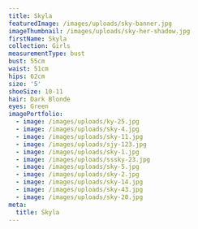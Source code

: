 ```yaml
---
title: Skyla
featuredImage: /images/uploads/sky-banner.jpg
imageThumbnail: /images/uploads/sky-her-shadow.jpg
firstName: Skyla
collection: Girls
measurementType: bust
bust: 55cm
waist: 51cm
hips: 62cm
size: '5'
shoeSize: 10-11
hair: Dark Blonde
eyes: Green
imagePortfolio:
  - image: /images/uploads/ky-25.jpg
  - image: /images/uploads/sky-4.jpg
  - image: /images/uploads/sky-11.jpg
  - image: /images/uploads/sjy-123.jpg
  - image: /images/uploads/sky-1.jpg
  - image: /images/uploads/sssky-23.jpg
  - image: /images/uploads/sky-5.jpg
  - image: /images/uploads/sky-2.jpg
  - image: /images/uploads/sky-14.jpg
  - image: /images/uploads/sky-43.jpg
  - image: /images/uploads/sky-20.jpg
meta:
  title: Skyla
---
```


